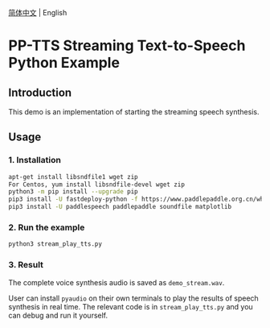 [简体中文](README_CN.md) | English

# PP-TTS Streaming Text-to-Speech Python Example

## Introduction
This demo is an implementation of starting the streaming speech synthesis.

## Usage

### 1. Installation
```bash
apt-get install libsndfile1 wget zip
For Centos, yum install libsndfile-devel wget zip
python3 -m pip install --upgrade pip
pip3 install -U fastdeploy-python -f https://www.paddlepaddle.org.cn/whl/fastdeploy.html
pip3 install -U paddlespeech paddlepaddle soundfile matplotlib
```

### 2. Run the example
```bash
python3 stream_play_tts.py
```

### 3. Result
The complete voice synthesis audio is saved as `demo_stream.wav`.

User can install `pyaudio` on their own terminals to play the results of speech synthesis in real time. The relevant code is in `stream_play_tts.py` and you can debug and run it yourself.
